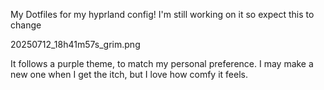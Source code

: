 
My Dotfiles for my hyprland config!
I'm still working on it so expect this to change

20250712_18h41m57s_grim.png

It follows a purple theme, to match my personal preference.
I may make a new one when I get the itch, but I love how comfy it feels.

